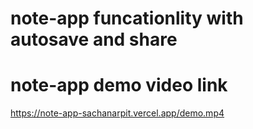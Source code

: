 # note-app funcationlity with autosave and share

# note-app demo video link

https://note-app-sachanarpit.vercel.app/demo.mp4
